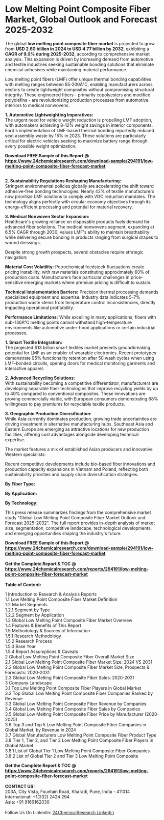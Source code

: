 <h1>Low Melting Point Composite Fiber Market, Global Outlook and Forecast 2025-2032</h1><p>The global <strong>low melting point composite fiber market</strong> is projected to grow from <strong>USD 2.60 billion in 2024 to USD 4.77 billion by 2032</strong>, exhibiting a <strong>CAGR of 9.0% during 2025-2032</strong>, according to comprehensive market analysis. This expansion is driven by increasing demand from automotive and textile industries seeking sustainable bonding solutions that eliminate chemical adhesives while maintaining material performance.</p><p>Low melting point fibers (LMF) offer unique thermal bonding capabilities with melting ranges between 85-200Â°C, enabling manufacturers across sectors to create lightweight composites without compromising structural integrity. These engineered fibers - primarily copolyesters and modified polyolefins - are revolutionizing production processes from automotive interiors to medical nonwovens.</p><p><strong>1. Automotive Lightweighting Imperatives:</strong><br>
The urgent need for vehicle weight reduction is propelling LMF adoption, with automakers achieving 8-12% weight savings in interior components. Ford's implementation of LMF-based thermal bonding reportedly reduced seat assembly waste by 15% in 2023. These solutions are particularly critical for electric vehicles seeking to maximize battery range through every possible weight optimization.</p><div><b>Download FREE Sample of this Report @ 
            <a href="https://www.24chemicalresearch.com/download-sample/294191/low-melting-point-composite-fiber-forecast-market">
            https://www.24chemicalresearch.com/download-sample/294191/low-melting-point-composite-fiber-forecast-market</a></b></div><br><p><strong>2. Sustainability Regulations Reshaping Manufacturing:</strong><br>
Stringent environmental policies globally are accelerating the shift toward adhesive-free bonding technologies. Nearly 42% of textile manufacturers now prioritize LMF solutions to comply with VOC reduction mandates. The technology aligns perfectly with circular economy objectives through its energy-efficient processing and potential for material recovery.</p><p><strong>3. Medical Nonwoven Sector Expansion:</strong><br>
Healthcare's growing reliance on disposable products fuels demand for advanced fiber solutions. The medical nonwovens segment, expanding at 6.5% CAGR through 2030, values LMF's ability to maintain breathability while delivering secure bonding in products ranging from surgical drapes to wound dressings.</p><p>Despite strong growth prospects, several obstacles require strategic navigation:</p><p><strong>Material Cost Volatility:</strong> Petrochemical feedstock fluctuations create pricing instability, with raw materials constituting approximately 60% of production costs. Manufacturers face particular challenges in price-sensitive emerging markets where premium pricing is difficult to sustain.</p><p><strong>Technical Implementation Barriers:</strong> Precision thermal processing demands specialized equipment and expertise. Industry data indicates 5-7% production waste stems from temperature control inconsistencies, directly impacting operational profitability.</p><p><strong>Performance Limitations:</strong> While excelling in many applications, fibers with sub-130Â°C melting points cannot withstand high-temperature environments like automotive under-hood applications or certain industrial processes.</p><p><strong>1. Smart Textile Integration:</strong><br>
The projected $13 billion smart textiles market presents groundbreaking potential for LMF as an enabler of wearable electronics. Recent prototypes demonstrate 95% functionality retention after 50 wash cycles when using LMF-bonded circuits, opening doors for medical monitoring garments and interactive apparel.</p><p><strong>2. Advanced Recycling Solutions:</strong><br>
With sustainability becoming a competitive differentiator, manufacturers are developing separable fiber technologies that improve recycling yields by up to 40% compared to conventional composites. These innovations are proving commercially viable, with European consumers demonstrating 68% willingness to pay premiums for recyclable textile products.</p><p><strong>3. Geographic Production Diversification:</strong><br>
While Asia currently dominates production, growing trade uncertainties are driving investment in alternative manufacturing hubs. Southeast Asia and Eastern Europe are emerging as attractive locations for new production facilities, offering cost advantages alongside developing technical expertise.</p><p>The market features a mix of established Asian producers and innovative Western specialists:</p><p>Recent competitive developments include bio-based fiber innovations and production capacity expansions in Vietnam and Poland, reflecting both sustainability priorities and supply chain diversification strategies.</p><p><strong>By Fiber Type:</strong></p><p><strong>By Application:</strong></p><p><strong>By Technology:</strong></p><p>This press release summarizes findings from the comprehensive market study "Global Low Melting Point Composite Fiber Market Outlook and Forecast 2025-2032". The full report provides in-depth analysis of market size, segmentation, competitive landscape, technological developments, and emerging opportunities shaping the industry's future.</p><div><b>Download FREE Sample of this Report @ 
            <a href="https://www.24chemicalresearch.com/download-sample/294191/low-melting-point-composite-fiber-forecast-market">
            https://www.24chemicalresearch.com/download-sample/294191/low-melting-point-composite-fiber-forecast-market</a></b></div><br><div><b>Get the Complete Report & TOC @ 
            <a href="https://www.24chemicalresearch.com/reports/294191/low-melting-point-composite-fiber-forecast-market">
            https://www.24chemicalresearch.com/reports/294191/low-melting-point-composite-fiber-forecast-market</a></b></div><br>
            <b>Table of Content:</b><p>1 Introduction to Research & Analysis Reports<br />
 1.1 Low Melting Point Composite Fiber Market Definition<br />
 1.2 Market Segments<br />
 1.2.1 Segment by Type<br />
 1.2.2 Segment by Application<br />
 1.3 Global Low Melting Point Composite Fiber Market Overview<br />
 1.4 Features & Benefits of This Report<br />
 1.5 Methodology & Sources of Information<br />
 1.5.1 Research Methodology<br />
 1.5.2 Research Process<br />
 1.5.3 Base Year<br />
 1.5.4 Report Assumptions & Caveats<br />
2 Global Low Melting Point Composite Fiber Overall Market Size<br />
 2.1 Global Low Melting Point Composite Fiber Market Size: 2024 VS 2031<br />
 2.2 Global Low Melting Point Composite Fiber Market Size, Prospects & Forecasts: 2020-2031<br />
 2.3 Global Low Melting Point Composite Fiber Sales: 2020-2031<br />
3 Company Landscape<br />
 3.1 Top Low Melting Point Composite Fiber Players in Global Market<br />
 3.2 Top Global Low Melting Point Composite Fiber Companies Ranked by Revenue<br />
 3.3 Global Low Melting Point Composite Fiber Revenue by Companies<br />
 3.4 Global Low Melting Point Composite Fiber Sales by Companies<br />
 3.5 Global Low Melting Point Composite Fiber Price by Manufacturer (2020-2025)<br />
 3.6 Top 3 and Top 5 Low Melting Point Composite Fiber Companies in Global Market, by Revenue in 2024<br />
 3.7 Global Manufacturers Low Melting Point Composite Fiber Product Type<br />
 3.8 Tier 1, Tier 2, and Tier 3 Low Melting Point Composite Fiber Players in Global Market<br />
 3.8.1 List of Global Tier 1 Low Melting Point Composite Fiber Companies<br />
 3.8.2 List of Global Tier 2 and Tier 3 Low Melting Point Composite</p><div><b>Get the Complete Report & TOC @ 
            <a href="https://www.24chemicalresearch.com/reports/294191/low-melting-point-composite-fiber-forecast-market">
            https://www.24chemicalresearch.com/reports/294191/low-melting-point-composite-fiber-forecast-market</a></b></div><br><b>CONTACT US:</b><br>
            203A, City Vista, Fountain Road, Kharadi, Pune, India - 411014<br>
            International: +1(332) 2424 294<br>
            Asia: +91 9169162030 <br><br>
            Follow Us On LinkedIn: <a href="https://www.linkedin.com/company/24chemicalresearch/">24ChemicalResearch LinkedIn</a>